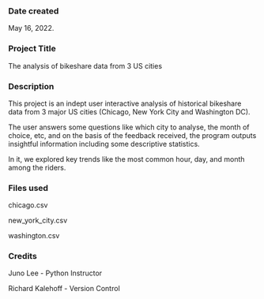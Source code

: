 ### Date created
May 16, 2022.

### Project Title
The analysis of bikeshare data from 3 US cities

### Description
This project is an indept user interactive analysis of historical bikeshare data from 3 major US cities (Chicago, New York City and Washington DC).


The user answers some questions like which city to analyse, the month of choice, etc, and on the basis of the feedback received, the program outputs insightful information including some descriptive statistics.

In it, we explored key trends like the most common hour, day, and month among the riders.

### Files used
chicago.csv

new_york_city.csv

washington.csv

### Credits
Juno Lee - Python Instructor

Richard Kalehoff - Version Control


